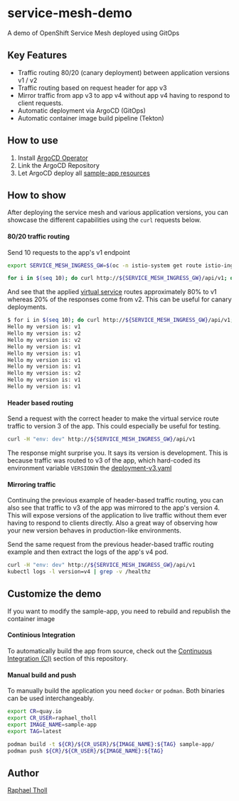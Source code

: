 # service-mesh-demo

A demo of OpenShift Service Mesh deployed using GitOps

## Key Features

- Traffic routing 80/20 (canary deployment) between application versions v1 / v2
- Traffic routing based on request header for app v3
- Mirror traffic from app v3 to app v4 without app v4 having to respond to client requests.
- Automatic deployment via ArgoCD (GitOps)
- Automatic container image build pipeline (Tekton)

## How to use

1. Install [ArgoCD Operator](/gitops/README.md)
2. Link the ArgoCD Repository
3. Let ArgoCD deploy all [sample-app resources](/sample-app/k8s_resources)

## How to show

After deploying the service mesh and various application versions, you can showcase the different capabilities using the `curl` requests below.

#### 80/20 traffic routing

Send 10 requests to the app's v1 endpoint

```bash
export SERVICE_MESH_INGRESS_GW=$(oc -n istio-system get route istio-ingressgateway -o jsonpath="{ .spec.host }")

for i in $(seq 10); do curl http://${SERVICE_MESH_INGRESS_GW}/api/v1; done
```

And see that the applied [virtual service](sample-app/k8s_resources/virtual-service.yaml) routes approximately 80% to v1 whereas 20% of the responses come from v2. This can be useful for canary deployments.

```bash
$ for i in $(seq 10); do curl http://${SERVICE_MESH_INGRESS_GW}/api/v1; done
Hello my version is: v1
Hello my version is: v2
Hello my version is: v2
Hello my version is: v1
Hello my version is: v1
Hello my version is: v1
Hello my version is: v1
Hello my version is: v2
Hello my version is: v1
Hello my version is: v1
```

#### Header based routing

Send a request with the correct header to make the virtual service route traffic to version 3 of the app. This could especially be useful for testing.

```bash
curl -H "env: dev" http://${SERVICE_MESH_INGRESS_GW}/api/v1
```

The response might surprise you. It says its version is development. This is because traffic was routed to v3 of the app, which hard-coded its environment variable `VERSION`in the [deployment-v3.yaml](sample-app/k8s_resources/deployment-v3.yaml)

#### Mirroring traffic

Continuing the previous example of header-based traffic routing, you can also see that traffic to v3 of the app was mirrored to the app's version 4. This will expose versions of the application to live traffic without them ever having to respond to clients directly. Also a great way of observing how your new version behaves in production-like environments.

Send the same request from the previous header-based traffic routing example and then extract the logs of the app's v4 pod.

```bash
curl -H "env: dev" http://${SERVICE_MESH_INGRESS_GW}/api/v1
kubectl logs -l version=v4 | grep -v /healthz
```

## Customize the demo

If you want to modify the sample-app, you need to rebuild and republish the container image<br>

#### Continious Integration

To automatically build the app from source, check out the [Continuous Integration (CI)](ci/README.md) section of this repository.

#### Manual build and push

To manually build the application you need `docker` or `podman`. Both binaries can be used interchangeably.

```bash
export CR=quay.io
export CR_USER=raphael_tholl
export IMAGE_NAME=sample-app
export TAG=latest

podman build -t ${CR}/${CR_USER}/${IMAGE_NAME}:${TAG} sample-app/
podman push ${CR}/${CR_USER}/${IMAGE_NAME}:${TAG}
```

## Author

[Raphael Tholl](https://github.com/RapTho)
